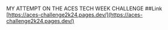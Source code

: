 MY ATTEMPT ON THE ACES TECH WEEK CHALLENGE
##Link
[https://aces-challenge2k24.pages.dev/](https://aces-challenge2k24.pages.dev/)
